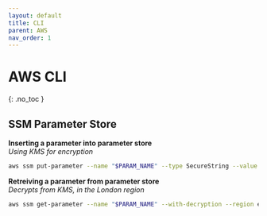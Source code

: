 ```yaml
---
layout: default
title: CLI
parent: AWS
nav_order: 1
---
```


# AWS CLI
{: .no_toc }

## SSM Parameter Store

**Inserting a parameter into parameter store**  
_Using KMS for encryption_

```bash
aws ssm put-parameter --name "$PARAM_NAME" --type SecureString --value "$PARAM_VALUE" --key-id alias/$KMS_KEY_NAME --profle $AWS_PROFILE
```

**Retreiving a parameter from parameter store**  
_Decrypts from KMS, in the London region_

```bash
aws ssm get-parameter --name "$PARAM_NAME" --with-decryption --region eu-west-2 --output text --query 'Parameter.Value' --profile $AWS_PROFILE
```